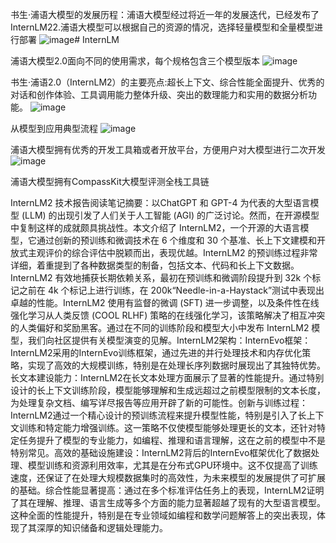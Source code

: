 

书生·浦语大模型的发展历程：浦语大模型经过将近一年的发展迭代，已经发布了InternLM22.浦语大模型可以根据自己的资源的情况，选择轻量模型和全量模型进行部署
![image](https://github.com/rudykon/InternLM/assets/15075498/fbea8743-b990-4dc9-b8f4-124998ec8883)# InternLM

浦语大模型2.0面向不同的使用需求，每个规格包含三个模型版本
![image](https://github.com/rudykon/InternLM/assets/15075498/b9c49be0-f3f7-468d-aad8-339d9504129d)

书生·浦语2.0（InternLM2）的主要亮点:超长上下文、综合性能全面提升、优秀的对话和创作体验、工具调用能力整体升级、突出的数理能力和实用的数据分析功能。
![image](https://github.com/rudykon/InternLM/assets/15075498/be868e37-ee49-4635-b75a-9ffdf677f2ac)

从模型到应用典型流程
![image](https://github.com/rudykon/InternLM/assets/15075498/92a97771-3961-4a95-b9de-ffdb6c46fc06)

浦语大模型拥有优秀的开发工具箱或者开放平台，方便用户对大模型进行二次开发
![image](https://github.com/rudykon/InternLM/assets/15075498/6e4b8501-79d6-4298-91f7-fc38ebc48f47)


浦语大模型拥有CompassKit大模型评测全栈工具链



InternLM2 技术报告阅读笔记摘要：以ChatGPT 和 GPT-4 为代表的大型语言模型 (LLM) 的出现引发了人们关于人工智能 (AGI) 的广泛讨论。然而，在开源模型中复制这样的成就颇具挑战性。本文介绍了 InternLM2，一个开源的大语言模型，它通过创新的预训练和微调技术在 6 个维度和 30 个基准、长上下文建模和开放式主观评价的综合评估中脱颖而出，表现优越。InternLM2 的预训练过程非常详细，着重提到了各种数据类型的制备，包括文本、代码和长上下文数据。InternLM2 有效地捕获长期依赖关系，最初在预训练和微调阶段提升到 32k 个标记之前在 4k 个标记上进行训练，在 200k“Needle-in-a-Haystack”测试中表现出卓越的性能。InternLM2 使用有监督的微调 (SFT) 进一步调整，以及条件性在线强化学习从人类反馈 (COOL RLHF) 策略的在线强化学习，该策略解决了相互冲突的人类偏好和奖励黑客。通过在不同的训练阶段和模型大小中发布 InternLM2 模型，我们向社区提供有关模型演变的见解。InternLM2架构：InternEvo框架：InternLM2采用的InternEvo训练框架，通过先进的并行处理技术和内存优化策略，实现了高效的大规模训练，特别是在处理长序列数据时展现出了其独特优势。长文本建设能力：InternLM2在长文本处理方面展示了显著的性能提升。通过特别设计的长上下文训练阶段，模型能够理解和生成远超过之前模型限制的文本长度，为处理复杂文档、编写详尽报告等应用开辟了新的可能性。创新与训练过程：InternLM2通过一个精心设计的预训练流程来提升模型性能，特别是引入了长上下文训练和特定能力增强训练。这一策略不仅使模型能够处理更长的文本，还针对特定任务提升了模型的专业能力，如编程、推理和语言理解，这在之前的模型中不是特别常见。高效的基础设施建设：InternLM2背后的InternEvo框架优化了数据处理、模型训练和资源利用效率，尤其是在分布式GPU环境中。这不仅提高了训练速度，还保证了在处理大规模数据集时的高效性，为未来模型的发展提供了可扩展的基础。综合性能显著提高：通过在多个标准评估任务上的表现，InternLM2证明了其在理解、推理、语言生成等多个方面的能力显著超越了现有的大型语言模型。这种全面的性能提升，特别是在专业领域如编程和数学问题解答上的突出表现，体现了其深厚的知识储备和逻辑处理能力。
